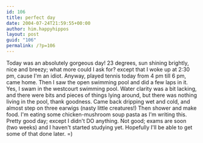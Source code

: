 ```yaml
---
id: 106
title: perfect day
date: 2004-07-24T21:59:55+00:00
author: him.happyhippos
layout: post
guid: "106"
permalink: /?p=106
---
```

Today was an absolutely gorgeous day! 23 degrees, sun shining brightly, nice and breezy; what more could I ask for? except that I woke up at 2:30 pm, cause I'm an idiot. Anyway, played tennis today from 4 pm till 6 pm, came home. Then I saw the open swimming pool and did a few laps in it. Yes, I swam in the westcourt swimming pool. Water clarity was a bit lacking, and there were bits and pieces of things lying around, but there was nothing living in the pool, thank goodness. Came back dripping wet and cold, and almost step on three earwigs (nasty little creatures!) Then shower and make food. I'm eating some chicken-mushroom soup pasta as I'm writing this. Pretty good day; except I didn't DO anything. Not good; exams are soon (two weeks) and I haven't started studying yet. Hopefully I'll be able to get some of that done later. =)